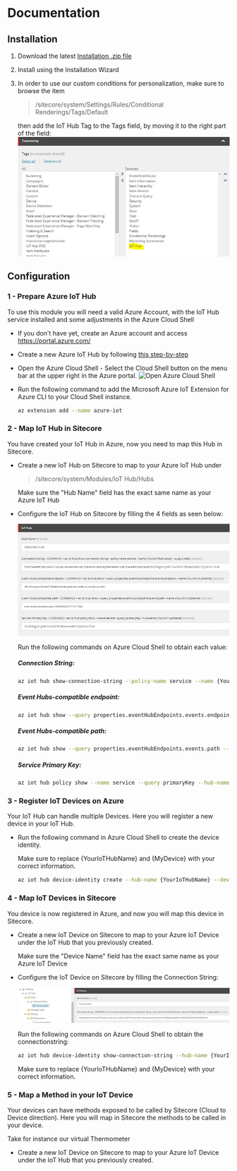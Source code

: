 # Documentation

## Installation

1. Download the latest [Installation .zip file](https://github.com/peplau/Sitecore-IoT-Hub/blob/master/sc.package)

2. Install using the Installation Wizard

3. In order to use our custom conditions for personalization, make sure to browse the item

    > /sitecore/system/Settings/Rules/Conditional Renderings/Tags/Default 

    then add the IoT Hub Tag to the Tags field, by moving it to the right part of the field:
    ![Conditional Rendering Tags](images/Conditional%20Rendering%20Tags%20field.jpg?raw=true "Conditional Rendering Tags") 

## Configuration

### 1 - Prepare Azure IoT Hub

To use this module you will need a valid Azure Account, with the IoT Hub service installed and some adjustments in the Azure Cloud Shell

* If you don't have yet, create an Azure account and access https://portal.azure.com/

* Create a new Azure IoT Hub by following [this step-by-step](https://www.techrepublic.com/article/how-to-create-an-iot-hub-in-microsoft-azure/)

* Open the Azure Cloud Shell - Select the Cloud Shell button on the menu bar at the upper right in the Azure portal.
    ![Open Azure Cloud Shell](https://docs.microsoft.com/en-us/azure/includes/media/cloud-shell-try-it/hdi-cloud-shell-menu.png "Open Azure Cloud Shell")

* Run the following command to add the Microsoft Azure IoT Extension for Azure CLI to your Cloud Shell instance. 
    ```sh
    az extension add --name azure-iot
    ```


### 2 - Map IoT Hub in Sitecore

You have created your IoT Hub in Azure, now you need to map this Hub in Sitecore.

* Create a new IoT Hub on Sitecore to map to your Azure IoT Hub under 
    > /sitecore/system/Modules/IoT Hub/Hubs
   
   Make sure the "Hub Name" field has the exact same name as your Azure IoT Hub

* Configure the IoT Hub on Sitecore by filling the 4 fields as seen below:

    ![IoT Hub Configured](images/IoT-Hub-Configuration.jpg?raw=true "IoT Hub Configured") 

    Run the following commands on Azure Cloud Shell to obtain each value:

    ##### Connection String: 
    ```sh
    az iot hub show-connection-string --policy-name service --name {YourIoTHubName} --output table
    ```

    ##### Event Hubs-compatible endpoint: 
    ```sh
    az iot hub show --query properties.eventHubEndpoints.events.endpoint --name {YourIoTHubName}
    ```

    ##### Event Hubs-compatible path: 
    ```sh
    az iot hub show --query properties.eventHubEndpoints.events.path --name {YourIoTHubName}
    ```

    ##### Service Primary Key:
    ```sh
    az iot hub policy show --name service --query primaryKey --hub-name {YourIoTHubName}
    ```


### 3 - Register IoT Devices on Azure

Your IoT Hub can handle multiple Devices. Here you will register a new device in your IoT Hub.

* Run the following command in Azure Cloud Shell to create the device identity. 

  Make sure to replace {YourIoTHubName} and {MyDevice} with your correct information.

    ```sh
    az iot hub device-identity create --hub-name {YourIoTHubName} --device-id {MyDevice}
    ```


### 4 - Map IoT Devices in Sitecore

You device is now registered in Azure, and now you will map this device in Sitecore.

* Create a new IoT Device on Sitecore to map to your Azure IoT Device under the IoT Hub that you previously created.

  Make sure the "Device Name" field has the exact same name as your Azure IoT Device

* Configure the IoT Device on Sitecore by filling the Connection String:

    ![IoT Device Configured](images/IoT-Device-Config.jpg?raw=true "IoT Device Configured") 

    Run the following commands on Azure Cloud Shell to obtain the connectionstring:

    ```sh
    az iot hub device-identity show-connection-string --hub-name {YourIoTHubName} --device-id {MyDevice} --output table
    ```

    Make sure to replace {YourIoTHubName} and {MyDevice} with your correct information.


### 5 - Map a Method in your IoT Device 

Your devices can have methods exposed to be called by Sitecore (Cloud to Device direction). 
Here you will map in Sitecore the methods to be called in your device.

Take for instance our virtual Thermometer

* Create a new IoT Device on Sitecore to map to your Azure IoT Device under the IoT Hub that you previously created.
